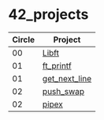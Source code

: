 # 42_projects

| **Circle** | **Project**   |
|------------|---------------|
| 00         | [Libft](https://github.com/Szabold1/42_libft) |
| 01         | [ft_printf](https://github.com/Szabold1/42_printf) |
| 01         | [get_next_line](https://github.com/Szabold1/42_get_next_line) |
| 02         | [push_swap](https://github.com/Szabold1/42_push_swap) |
| 02         | [pipex](https://github.com/Szabold1/42_pipex) |
